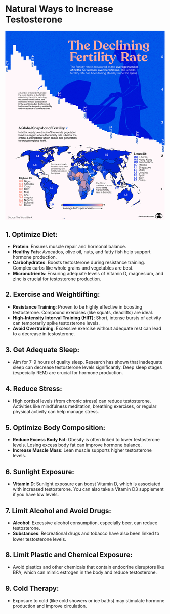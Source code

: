 # Natural Ways to Increase Testosterone

![Worlds Declining Fertility Rate](<static/Worlds Declining Fertility Rate.jpg>)

## 1. Optimize Diet:

- **Protein**: Ensures muscle repair and hormonal balance.
- **Healthy Fats**: Avocados, olive oil, nuts, and fatty fish help support hormone production.
- **Carbohydrates**: Boosts testosterone during resistance training. Complex carbs like whole grains and vegetables are best.
- **Micronutrients**: Ensuring adequate levels of Vitamin D, magnesium, and zinc is crucial for testosterone production.

## 2. Exercise and Weightlifting:

- **Resistance Training**: Proven to be highly effective in boosting testosterone. Compound exercises (like squats, deadlifts) are ideal.
- **High-Intensity Interval Training (HIIT)**: Short, intense bursts of activity can temporarily spike testosterone levels.
- **Avoid Overtraining**: Excessive exercise without adequate rest can lead to a decrease in testosterone.

## 3. Get Adequate Sleep:

- Aim for 7-9 hours of quality sleep. Research has shown that inadequate sleep can decrease testosterone levels significantly. Deep sleep stages (especially REM) are crucial for hormone production.

## 4. Reduce Stress:

- High cortisol levels (from chronic stress) can reduce testosterone. Activities like mindfulness meditation, breathing exercises, or regular physical activity can help manage stress.

## 5. Optimize Body Composition:

- **Reduce Excess Body Fat**: Obesity is often linked to lower testosterone levels. Losing excess body fat can improve hormone balance.
- **Increase Muscle Mass**: Lean muscle supports higher testosterone levels.

## 6. Sunlight Exposure:

- **Vitamin D**: Sunlight exposure can boost Vitamin D, which is associated with increased testosterone. You can also take a Vitamin D3 supplement if you have low levels.

## 7. Limit Alcohol and Avoid Drugs:

- **Alcohol**: Excessive alcohol consumption, especially beer, can reduce testosterone.
- **Substances**: Recreational drugs and tobacco have also been linked to lower testosterone levels.

## 8. Limit Plastic and Chemical Exposure:

- Avoid plastics and other chemicals that contain endocrine disruptors like BPA, which can mimic estrogen in the body and reduce testosterone.

## 9. Cold Therapy:

- Exposure to cold (like cold showers or ice baths) may stimulate hormone production and improve circulation.

